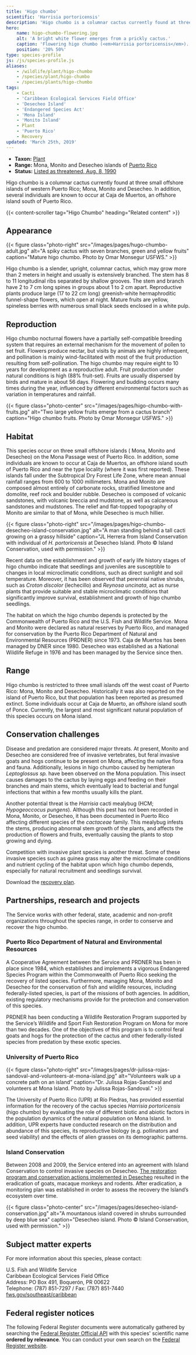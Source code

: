 ```yaml
---
title: 'Higo chumbo'
scientific: 'Harrisia portoricensis'
description: 'Higo chumbo is a columnar cactus currently found at three small offshore islands of western Puerto Rico; Mona, Monito and Desecheo.  In addition, several individuals are known to occur at Caja de Muertos, an offshore island south of Puerto Rico.'
hero:
    name: higo-chumbo-flowering.jpg
    alt: 'A bright white flower emerges from a prickly cactus.'
    caption: 'Flowering higo chumbo (<em>Harrisia portoricensis</em>). Photo by Omar Monsegur, USFWS.'
    position: '20% 50%'
type: species-profile
js: /js/species-profile.js
aliases:
    - /wildlife/plant/higo-chumbo
    - /species/plant/higo-chumbo
    - /species/plants/higo-chumbo
tags:
    - Cacti
    - 'Caribbean Ecological Services Field Office'
    - 'Desecheo Island'
    - 'Endangered Species Act'
    - 'Mona Island'
    - 'Monito Island'
    - Plant
    - 'Puerto Rico'
    - Recovery
updated: 'March 25th, 2019'
---
```


- **Taxon:** [Plant](/wildlife/plants)
- **Range:** Mona, Monito and Desecheo islands of [Puerto Rico](/puerto-rico)
- **Status:** [Listed as threatened, Aug. 8, 1990](https://ecos.fws.gov/docs/federal_register/fr1741.pdf)

Higo chumbo is a columnar cactus currently found at three small offshore islands of western Puerto Rico; Mona, Monito and Desecheo.  In addition, several individuals are known to occur at Caja de Muertos, an offshore island south of Puerto Rico.

{{< content-scroller tag="Higo Chumbo" heading="Related content" >}}

## Appearance

{{< figure class="photo-right" src="/images/pages/hugo-chumbo-adult.jpg" alt="A spiky cactus with seven branches, green and yellow fruits" caption="Mature higo chumbo. Photo by Omar Monsegur USFWS." >}}

Higo chumbo is a slender, upright, columnar cactus, which may grow more than 2 meters in height and usually is extensively branched.  The stem has 8 to 11 longitudinal ribs separated by shallow grooves.  The stem and branch have 2 to 7 cm long spines in groups about 1 to 2 cm apart.  Reproductive plants produce large (17 to 22 cm long) greenish-white hermaphroditic funnel-shape flowers, which open at night.  Mature fruits are yellow, spineless berries with numerous small black seeds enclosed in a white pulp.

## Reproduction

Higo chumbo nocturnal flowers have a partially self-compatible breeding system that requires an external mechanism for the movement of pollen to set fruit.  Flowers produce nectar, but visits by animals are highly infrequent, and pollination is mainly wind-facilitated with most of the fruit production resulting from self-pollination.  The higo chumbo may require eight to 10 years for development as a reproductive adult.  Fruit production under natural conditions is high (88% fruit-set).  Fruits are usually dispersed by birds and mature in about  56 days.  Flowering and budding occurs many times during the year, influenced by different environmental factors such as variation in temperatures and rainfall. 

{{< figure class="photo-center" src="/images/pages/higo-chumbo-with-fruits.jpg" alt="Two large yellow fruits emerge from a cactus branch" caption="Higo chumbo fruits. Photo by Omar Monsegur USFWS." >}}

## Habitat

This species occur on three small offshore islands ( Mona, Monito and Desecheo) on the Mona Passage west of Puerto Rico.  In addition, some individuals are known to occur at Caja de Muertos, an offshore island south of Puerto Rico and near the type locality (where it was first reported). These islands fall under the Subtropical Dry Forest Life Zone, where mean annual rainfall ranges from 600 to 1000 millimeters.  Mona and Monito are composed almost entirely of carbonate rocks, stratified limestone and domolite, reef rock and boulder rubble.  Desecheo is composed of volcanic sandstones, with volcanic breccia and mudstone, as well as calcareous sandstones and mudstones.  The relief and flat-topped topography of Monito are similar to that of Mona, while Desecheo is much hillier.

{{< figure class="photo-right" src="/images/pages/higo-chumbo-desecheo-island-conservation.jpg" alt="A man standing behind a tall cacti growing on a grassy hillside" caption="JL Herrera from Island Conservation with individual of *H. portoricensis* at Desecheo Island. Photo © Island Conservation, used with permission." >}}

Recent data on the establishment and growth of early life history stages of higo chumbo indicate that seedlings and juveniles are susceptible to changes in local microclimatic conditions, such as direct sunlight and soil temperature.  Moreover, it has been observed that perennial native shrubs, such as *Croton discolor* (lechecillo) and *Reynosa uncinata*, act as nurse plants that provide suitable and stable microclimatic conditions that significantly improve survival, establishment and growth of higo chumbo seedlings.

The habitat on which the higo chumbo depends is protected by the Commonwealth of Puerto Rico and the U.S. Fish and Wildlife Service.  Mona and Monito were declared as natural reserves by Puerto Rico, and managed for conservation by the Puerto Rico Department of Natural and Environmental Resources (PRDNER) since 1973.   Caja de Muertos has been managed by DNER since 1980. Desecheo was established as a National Wildlife Refuge in 1976 and has been managed by the Service since then.

## Range

Higo chumbo is restricted to three small islands off the west coast of Puerto Rico: Mona, Monito and Desecheo.  Historically it was also reported on the island of Puerto Rico, but that population has been reported as presumed extinct. Some individuals occur at Caja de Muerto, an offshore island south of Ponce. Currently, the largest and most significant natural population of this species occurs on Mona island.

## Conservation challenges

Disease and predation are considered major threats.  At present, Monito and Desecheo are considered free of invasive vertebrates, but feral invasive goats and hogs continue to be present on Mona,  affecting the native flora and fauna.  Additionally, lesions in higo chumbo caused by hemipteran *Leptoglossus sp.* have been observed on the Mona population.  This insect causes damages to the cactus by laying eggs and feeding on their branches and main stems, which eventually lead to bacterial and fungal infections that within a few months usually kills the plant.

Another potential threat is the *Harrisia* cacti mealybug (HCM; *Hypogeoccocus pungens*).  Although this pest has not been recorded in Mona, Monito, or Desecheo, it has been documented in Puerto Rico affecting different species of the *cactaceae* family.  This mealybug infests the stems, producing abnormal stem growth of the plants, and affects the production of flowers and fruits, eventually causing the plants to stop growing and dying.

Competition with invasive plant species is another threat.  Some of these invasive species such as guinea grass may alter the microclimate conditions and nutrient cycling of the habitat upon which higo chumbo depends, especially for natural recruitment and seedlings survival.

Download the [recovery plan](https://ecos.fws.gov/docs/recovery_plan/961112c.pdf).

## Partnerships, research and projects

The Service works with other federal, state, academic and non-profit organizations throughout the species range, in order to conserve and recover the higo chumbo.

### Puerto Rico Department of Natural and Environmental Resources

A Cooperative Agreement between the Service and PRDNER has been in place since 1984, which establishes and implements a vigorous Endangered Species Program within the Commonwealth of Puerto Rico seeking the recovery of listed species.  Furthermore, managing Mona, Monito and Desecheo for the conservation of fish and wildlife resources, including federally-listed species, is part of the missions of both agencies.  In addition, existing regulatory mechanisms provide for the protection and conservation of this species.

PRDNER has been conducting a Wildlife Restoration Program supported by the Service’s Wildlife and Sport Fish Restoration Program on Mona for more than two decades.  One of the objectives of this program is to control feral goats and hogs for the protection of the cactus and other federally-listed species from predation by these exotic species.

### University of Puerto Rico

{{< figure class="photo-right" src="/images/pages/dr-julissa-rojas-sandoval-and-volunteers-at-mona-island.jpg" alt="Volunteers walk up a concrete path on an island" caption="Dr. Julissa Rojas-Sandoval and volunteers at Mona Island. Photo by Julissa Rojas-Sandoval." >}}

The University of Puerto Rico (UPR) at Río Piedras, has provided essential information for the recovery of the cactus species *Harrisia portoricensis* (higo chumbo) by evaluating the role of different biotic and abiotic factors in the population dynamics of the natural population on Mona Island. In addition, UPR experts have conducted research on the distribution and abundance of this species, its reproductive biology (e.g. pollinators and seed viability) and the effects of alien grasses on its demographic patterns.

### Island Conservation

Between 2008 and 2009, the Service  entered into an agreement with Island Conservation to control invasive species on Desecheo. [The restoration program and conservation actions implemented in Desecheo](https://www.int-res.com/abstracts/esr/v34/p339-347/) resulted in the eradication of goats, macaque monkeys and rodents. After eradication, a monitoring plan was established in order to assess the recovery the Island’s ecosystem over time.

{{< figure class="photo-center" src="/images/pages/desecheo-island-conservation.jpg" alt="A mountanous island covered in shrubs surrounded by deep blue sea" caption="Desecheo island. Photo © Island Conservation, used with permission." >}}

## Subject matter experts

For more information about this species, please contact:  

U.S. Fish and Wildlife Service  
Caribbean Ecological Services Field Office  
Address: PO Box 491, Boquerón, PR 00622  
Telephone: (787) 851-7297 / Fax: (787) 851-7440  
[fws.gov/southeast/caribbean](https://www.fws.gov/southeast/caribbean/)

## Federal register notices

The following Federal Register documents were automatically gathered by searching the [Federal Register Official API](https://www.federalregister.gov/blog/learn/developers) with this species' scientific name **ordered by relevance**. You can conduct your own search on the [Federal Register website](https://www.federalregister.gov/articles/search).
